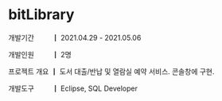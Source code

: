 # bitLibrary

개발기간 　　 ┃ 2021.04.29 - 2021.05.06

개발인원 　　 ┃ 2명

프로젝트 개요 ┃ 도서 대출/반납 및 열람실 예약 서비스. 콘솔창에 구현.
               
개발도구 　　 ┃ Eclipse, SQL Developer

